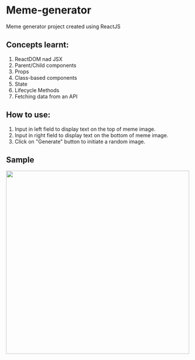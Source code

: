 # Meme-generator
Meme generator project created using ReactJS

## Concepts learnt:
1. ReactDOM nad JSX
2. Parent/Child components
3. Props
4. Class-based components
5. State
6. Lifecycle Methods
7. Fetching data from an API

## How to use:
1. Input in left field to display text on the top of meme image.
2. Input in right field to display text on the bottom of meme image.
3. Click on "Generate" button to initiate a random image.

## Sample
<img src="https://user-images.githubusercontent.com/68107482/88660608-a3b9e000-d109-11ea-8e60-3040cfb61f07.png" width="500" height="500" />

